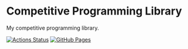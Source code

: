 # Competitive Programming Library

My competitive programming library.

[![Actions Status](https://github.com/ageprocpp/competitive-programming-library/workflows/verify/badge.svg)](https://github.com/ageprocpp/competitive-programming-library/actions) 
[![GitHub Pages](https://img.shields.io/badge/GitHub%20Pages-%20-brightgreen)](https://ageprocpp.github.io/competitive-programming-library/)
